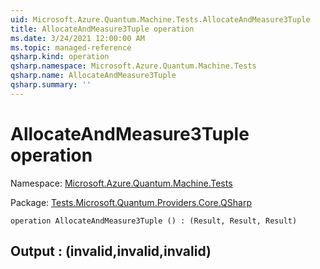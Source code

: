 ```yaml
---
uid: Microsoft.Azure.Quantum.Machine.Tests.AllocateAndMeasure3Tuple
title: AllocateAndMeasure3Tuple operation
ms.date: 3/24/2021 12:00:00 AM
ms.topic: managed-reference
qsharp.kind: operation
qsharp.namespace: Microsoft.Azure.Quantum.Machine.Tests
qsharp.name: AllocateAndMeasure3Tuple
qsharp.summary: ''
---
```


# AllocateAndMeasure3Tuple operation

Namespace: [Microsoft.Azure.Quantum.Machine.Tests](xref:Microsoft.Azure.Quantum.Machine.Tests)

Package: [Tests.Microsoft.Quantum.Providers.Core.QSharp](https://nuget.org/packages/Tests.Microsoft.Quantum.Providers.Core.QSharp)




```qsharp
operation AllocateAndMeasure3Tuple () : (Result, Result, Result)
```


## Output : (__invalid<Result>__,__invalid<Result>__,__invalid<Result>__)

